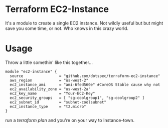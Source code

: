 # Terraform EC2-Instance

It's a module to create a single EC2 instance.  Not wildly useful but but might save you some time, or not.  Who knows in this crazy world.

# Usage

Throw a little somethin' like this together...

```
module "ec2-instance" {
  source                = "github.com/dotspec/terraform-ec2-instance"
  aws_region            = "us-west-2"
  ec2_instance_ami      = "ami-6fed560e" #CoreOS Stable cause why not
  ec2_availability_zone = "us-west-2a"
  ec2_key_name          = "Your-EC2-Key"
  ec2_security_groups   = [ "sg-coolgroup1", "sg-coolgroup2" ]
  ec2_subnet_id         = "subnet-coolsubnet"
  ec2_instance_type     = "t2.micro"
}
```

run a *terraform plan* and you're on your way to Instance-town.
